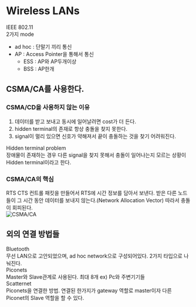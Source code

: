   
 
  

# Wireless LANs

IEEE 802.11  
2가지 mode  
- ad hoc : 단말기 끼리 통신  
- AP : Access Pointer을 통해서 통신  
    - ESS : AP와 AP두개이상  
    - BSS : AP한개  

## CSMA/CA를 사용한다.  
### CSMA/CD을 사용하지 않는 이유  
1) 데이터를 받고 보내고 동시에 일어날려면 cost가 더 든다.  
2) hidden terminal의 존재로 항상 충돌을 찾지 못한다.  
3) signal이 멀리 있으면 신호가 약해져서 끝이 충돌하는 것을 찾기 어려워진다.  

Hidden terminal problem  
장애물이 존재하는 경우 다른 signal을 찾지 못해서 충돌이 일어나는지 모르는 상황이 Hidden terminal이라고 한다.  

### CSMA/CA의 핵심  
RTS CTS 컨트롤 패킷을 만들어서 RTS에 시간 정보를 담아서 보낸다. 받은 다른 노드들이 그 시간 동안 데이터를 보내지 않는다.(Network Allocation Vector) 따라서 충돌이 회피된다.  
![CSMA/CA](/TIL/images/Data_Communication/CSMACA.JPG)  


## 외의 연결 방법들
Bluetooth  
무선 LAN으로 고안되었으며, ad hoc network으로 구성되어있다. 2가지 타입으로 나눠진다.  
Piconets  
Master와 Slave관계로 사용된다. 최대 8개 ex) Pc와 주변기기들  
Scatternet  
Piconets을 연결한 방법. 연결된 한가지가 gateway 역할로 master이자 다른 Piconet의 Slave 역할을 할 수 있다.  